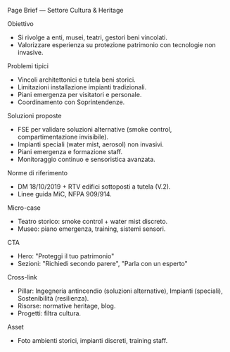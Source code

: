 Page Brief — Settore Cultura & Heritage

Obiettivo
- Si rivolge a enti, musei, teatri, gestori beni vincolati.
- Valorizzare esperienza su protezione patrimonio con tecnologie non invasive.

Problemi tipici
- Vincoli architettonici e tutela beni storici.
- Limitazioni installazione impianti tradizionali.
- Piani emergenza per visitatori e personale.
- Coordinamento con Soprintendenze.

Soluzioni proposte
- FSE per validare soluzioni alternative (smoke control, compartimentazione invisibile).
- Impianti speciali (water mist, aerosol) non invasivi.
- Piani emergenza e formazione staff.
- Monitoraggio continuo e sensoristica avanzata.

Norme di riferimento
- DM 18/10/2019 + RTV edifici sottoposti a tutela (V.2).
- Linee guida MiC, NFPA 909/914.

Micro-case
- Teatro storico: smoke control + water mist discreto.
- Museo: piano emergenza, training, sistemi sensori.

CTA
- Hero: "Proteggi il tuo patrimonio"
- Sezioni: "Richiedi secondo parere", "Parla con un esperto"

Cross-link
- Pillar: Ingegneria antincendio (soluzioni alternative), Impianti (speciali), Sostenibilità (resilienza).
- Risorse: normative heritage, blog.
- Progetti: filtra cultura.

Asset
- Foto ambienti storici, impianti discreti, training staff.


